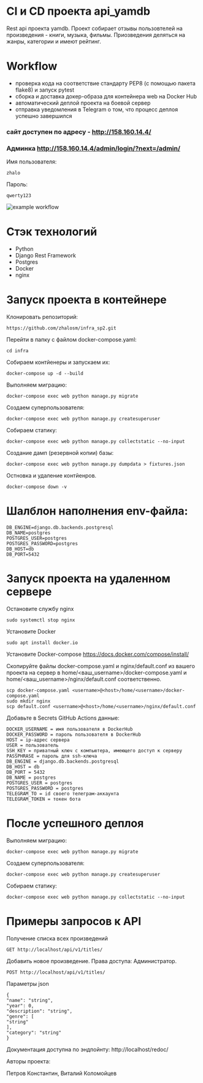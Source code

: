 # CI и CD проекта api_yamdb

Rest api проекта yamdb. Проект собирает отзывы пользовтелей на произведения - книги, музыка, фильмы. 
Приозведения деляться на жанры, категории и имеют рейтинг.

# Workflow

- проверка кода на соответствие стандарту PEP8 (с помощью пакета flake8) и запуск pytest
- сборка и доставка докер-образа для контейнера web на Docker Hub
- автоматический деплой проекта на боевой сервер
- отправка уведомления в Telegram о том, что процесс деплоя успешно завершился

### сайт доступен по адресу - http://158.160.14.4/
### Админка http://158.160.14.4/admin/login/?next=/admin/

Имя пользователя:

```
zhalo
```

Пароль:

```
qwerty123
```

![example workflow](https://github.com/zhalosm/yamdb_final/actions/workflows/yamdb_workflow.yml/badge.svg)

# Стэк технологий

- Python
- Django Rest Framework
- Postgres
- Docker
- nginx

# Запуск проекта в контейнере

Клонировать репозиторий:

```
https://github.com/zhalosm/infra_sp2.git
```

Перейти в папку с файлом docker-compose.yaml:

```
cd infra
```

Собираем контйенеры и запускаем их:

```
docker-compose up -d --build
```

Выполняем миграцию:

```
docker-compose exec web python manage.py migrate
```

Создаем суперпользователя:

```
docker-compose exec web python manage.py createsuperuser
```

Собираем статику:

```
docker-compose exec web python manage.py collectstatic --no-input
```

Cоздание дамп (резервной копии) базы:

```
docker-compose exec web python manage.py dumpdata > fixtures.json
```

Остновка и удаление контйенров.

```
docker-compose down -v
```

# Шалблон наполнения env-файла:

```
DB_ENGINE=django.db.backends.postgresql
DB_NAME=postgres
POSTGRES_USER=postgres
POSTGRES_PASSWORD=postgres
DB_HOST=db
DB_PORT=5432
```
# Запуск проекта на удаленном сервере

Остановите службу nginx

```
sudo systemctl stop nginx
```

Установите Docker 

```
sudo apt install docker.io
```

Установите Docker-compose https://docs.docker.com/compose/install/

Скопируйте файлы docker-compose.yaml и nginx/default.conf из вашего проекта на сервер в 
home/<ваш_username>/docker-compose.yaml и home/<ваш_username>/nginx/default.conf соответственно.

```
scp docker-compose.yaml <username>@<host>/home/<username>/docker-compose.yaml
sudo mkdir nginx
scp default.conf <username>@<host>/home/<username>/nginx/default.conf
```

Добавьте в Secrets GitHub Actions данные:

```
DOCKER_USERNAME = имя пользователя в DockerHub
DOCKER_PASSWORD = пароль пользователя в DockerHub
HOST = ip-адрес сервера
USER = пользователь
SSH_KEY = приватный ключ с компьютера, имеющего доступ к серверу
PASSPHRASE = пароль для ssh-ключа
DB_ENGINE = django.db.backends.postgresql
DB_HOST = db
DB_PORT = 5432
DB_NAME = postgres 
POSTGRES_USER = postgres 
POSTGRES_PASSWORD = postgres
TELEGRAM_TO = id своего телеграм-аккаунта
TELEGRAM_TOKEN = токен бота
```

# После успешного деплоя

Выполняем миграцию:

```
docker-compose exec web python manage.py migrate
```

Создаем суперпользователя:

```
docker-compose exec web python manage.py createsuperuser
```

Собираем статику:

```
docker-compose exec web python manage.py collectstatic --no-input
```

# Примеры запросов к API

Получение списка всех произведений

```
GET http://localhost/api/v1/titles/
```

Добавить новое произведение.
Права доступа: Администратор.

```
POST http://localhost/api/v1/titles/
```

Параметры json
```
{
"name": "string",
"year": 0,
"description": "string",
"genre": [
"string"
],
"category": "string"
}
```

Документация доступна по эндпойнту: http://localhost/redoc/

Авторы проекта:

Петров Константин, Виталий Коломойцев
